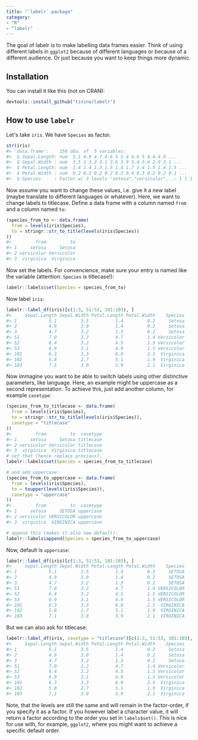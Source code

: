 ```yaml
---
title: "`labelr`-package"
category:
- "R"
- "labelr"
---
```




The goal of labelr is to make labelling data frames easier. Think of using different labels in `ggplot2` because of different languages or because of a different audience. Or just because you want to keep things more dynamic.

Installation
------------

You can install it like this (not on CRAN):

``` r
devtools::install_github("tinino/labelr")
```

How to use `labelr`
-------------------

Let's take `iris`. We have `Species` as factor.

``` r
str(iris)
#> 'data.frame':    150 obs. of  5 variables:
#>  $ Sepal.Length: num  5.1 4.9 4.7 4.6 5 5.4 4.6 5 4.4 4.9 ...
#>  $ Sepal.Width : num  3.5 3 3.2 3.1 3.6 3.9 3.4 3.4 2.9 3.1 ...
#>  $ Petal.Length: num  1.4 1.4 1.3 1.5 1.4 1.7 1.4 1.5 1.4 1.5 ...
#>  $ Petal.Width : num  0.2 0.2 0.2 0.2 0.2 0.4 0.3 0.2 0.2 0.1 ...
#>  $ Species     : Factor w/ 3 levels "setosa","versicolor",..: 1 1 1 1 1 1 1 1 1 1 ...
```

Now assume you want to change these values, i.e. give it a new label (maybe translate to different languages or whatever). Here, we want to change labels to titlecase. Define a data frame with a column named `from` and a column named `to`:

``` r
(species_from_to <- data.frame(
  from = levels(iris$Species),
  to = stringr::str_to_title(levels(iris$Species))
))
#>         from         to
#> 1     setosa     Setosa
#> 2 versicolor Versicolor
#> 3  virginica  Virginica
```

Now set the labels. For convencience, make sure your entry is named like the variable (attention: `Species` is titlecase!):

``` r
labelr::labels$set(Species = species_from_to)
```

Now label `iris`:

``` r
labelr::label_df(iris)[c(1:3, 51:53, 101:103), ]
#>     Sepal.Length Sepal.Width Petal.Length Petal.Width    Species
#> 1            5.1         3.5          1.4         0.2     Setosa
#> 2            4.9         3.0          1.4         0.2     Setosa
#> 3            4.7         3.2          1.3         0.2     Setosa
#> 51           7.0         3.2          4.7         1.4 Versicolor
#> 52           6.4         3.2          4.5         1.5 Versicolor
#> 53           6.9         3.1          4.9         1.5 Versicolor
#> 101          6.3         3.3          6.0         2.5  Virginica
#> 102          5.8         2.7          5.1         1.9  Virginica
#> 103          7.1         3.0          5.9         2.1  Virginica
```

Now immagine you want to be able to switch labels using other distinctive parameters, like language. Here, an example might be uppercase as a second representation. To achieve this, just add another column, for example `casetype`:

``` r
(species_from_to_titlecase <- data.frame(
  from = levels(iris$Species),
  to = stringr::str_to_title(levels(iris$Species)),
  casetype = "titlecase"
))
#>         from         to  casetype
#> 1     setosa     Setosa titlecase
#> 2 versicolor Versicolor titlecase
#> 3  virginica  Virginica titlecase
# set that (hence replace previous):
labelr::labels$set(Species = species_from_to_titlecase)

# and add uppercase:
(species_from_to_uppercase <- data.frame(
  from = levels(iris$Species),
  to = toupper(levels(iris$Species)),
  casetype = "uppercase"
))
#>         from         to  casetype
#> 1     setosa     SETOSA uppercase
#> 2 versicolor VERSICOLOR uppercase
#> 3  virginica  VIRGINICA uppercase

# append this (makes it also new default):
labelr::labels$append(Species = species_from_to_uppercase)
```

Now, default is `uppercase`:

``` r
labelr::label_df(iris)[c(1:3, 51:53, 101:103), ]
#>     Sepal.Length Sepal.Width Petal.Length Petal.Width    Species
#> 1            5.1         3.5          1.4         0.2     SETOSA
#> 2            4.9         3.0          1.4         0.2     SETOSA
#> 3            4.7         3.2          1.3         0.2     SETOSA
#> 51           7.0         3.2          4.7         1.4 VERSICOLOR
#> 52           6.4         3.2          4.5         1.5 VERSICOLOR
#> 53           6.9         3.1          4.9         1.5 VERSICOLOR
#> 101          6.3         3.3          6.0         2.5  VIRGINICA
#> 102          5.8         2.7          5.1         1.9  VIRGINICA
#> 103          7.1         3.0          5.9         2.1  VIRGINICA
```

But we can also ask for titlecase:

``` r
labelr::label_df(iris, casetype = "titlecase")[c(1:3, 51:53, 101:103), ]
#>     Sepal.Length Sepal.Width Petal.Length Petal.Width    Species
#> 1            5.1         3.5          1.4         0.2     Setosa
#> 2            4.9         3.0          1.4         0.2     Setosa
#> 3            4.7         3.2          1.3         0.2     Setosa
#> 51           7.0         3.2          4.7         1.4 Versicolor
#> 52           6.4         3.2          4.5         1.5 Versicolor
#> 53           6.9         3.1          4.9         1.5 Versicolor
#> 101          6.3         3.3          6.0         2.5  Virginica
#> 102          5.8         2.7          5.1         1.9  Virginica
#> 103          7.1         3.0          5.9         2.1  Virginica
```

Note, that the levels are still the same and will remain in the factor-order, if you specify it as a factor. If you however label a character value, it will return a factor according to the order you set in `labels$set()`. This is nice for use with, for example, `ggplot2`, where you might want to achieve a specific default order.
